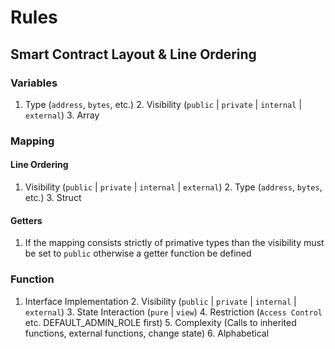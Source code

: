 # Rules

## Smart Contract Layout & Line Ordering

### Variables

1. Type (`address`, `bytes`, etc.)
	2. Visibility (`public` | `private` | `internal` | `external`)
		3. Array

### Mapping

#### Line Ordering
1. Visibility (`public` | `private` | `internal` | `external`)
	2. Type (`address`, `bytes`, etc.)
		3. Struct

#### Getters
1. If the mapping consists strictly of primative types than the visibility must be set to `public` otherwise a getter function be defined

### Function

1. Interface Implementation
	2. Visibility (`public` | `private` | `internal` | `external`)
		3. State Interaction (`pure` | `view`)
			4. Restriction (`Access Control` etc. DEFAULT_ADMIN_ROLE first)
				5. Complexity (Calls to inherited functions, external functions, change state)
					6. Alphabetical 
